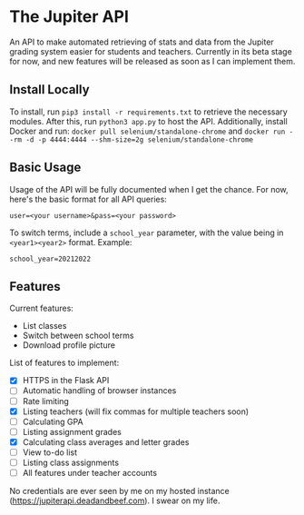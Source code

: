 # The Jupiter API
An API to make automated retrieving of stats and data from the Jupiter grading system easier for students and teachers. Currently in its beta stage for now, and new features will be released as soon as I can implement them.

## Install Locally
To install, run `pip3 install -r requirements.txt` to retrieve the necessary modules. After this, run `python3 app.py` to host the API.
Additionally, install Docker and run: `docker pull selenium/standalone-chrome` and `docker run --rm -d -p 4444:4444 --shm-size=2g selenium/standalone-chrome`

## Basic Usage
Usage of the API will be fully documented when I get the chance. For now, here's the basic format for all API queries:
```
user=<your username>&pass=<your password>
```
To switch terms, include a `school_year` parameter, with the value being in `<year1><year2>` format.
Example:
```
school_year=20212022
```
## Features
Current features:
- List classes
- Switch between school terms
- Download profile picture

List of features to implement:
- [x] HTTPS in the Flask API
- [ ] Automatic handling of browser instances
- [ ] Rate limiting
- [x] Listing teachers (will fix commas for multiple teachers soon)
- [ ] Calculating GPA
- [ ] Listing assignment grades
- [x] Calculating class averages and letter grades
- [ ] View to-do list
- [ ] Listing class assignments
- [ ] All features under teacher accounts

No credentials are ever seen by me on my hosted instance (https://jupiterapi.deadandbeef.com). I swear on my life.
